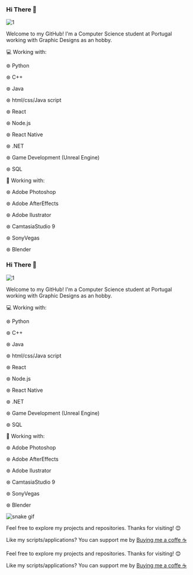 ### Hi There 👋

![1](https://github.com/C0MPL3Xscs/C0MPL3Xscs/assets/82287232/671f84be-60aa-4c4e-8fcb-c2dbd6a3029e)

Welcome to my GitHub! I'm a Computer Science student at Portugal working with Graphic Designs as an hobby.

💻 Working with:

  ⊛ Python

  ⊛ C++
  
  ⊛ Java
  
  ⊛ html/css/Java script
  
  ⊛ React

  ⊛ Node.js

  ⊛ React Native
  
  ⊛ .NET
  
  ⊛ Game Development (Unreal Engine)
  
  ⊛ SQL
  
  🎨 Working with:

  ⊛ Adobe Photoshop
  
  ⊛ Adobe AfterEffects
  
  ⊛ Adobe Ilustrator
  
  ⊛ CamtasiaStudio 9
  
  ⊛ SonyVegas
  
  ⊛ Blender
  
### Hi There 👋

![1](https://github.com/C0MPL3Xscs/C0MPL3Xscs/assets/82287232/671f84be-60aa-4c4e-8fcb-c2dbd6a3029e)

Welcome to my GitHub! I'm a Computer Science student at Portugal working with Graphic Designs as an hobby.

💻 Working with:

  ⊛ Python

  ⊛ C++
  
  ⊛ Java
  
  ⊛ html/css/Java script
  
  ⊛ React

  ⊛ Node.js

  ⊛ React Native
  
  ⊛ .NET
  
  ⊛ Game Development (Unreal Engine)
  
  ⊛ SQL
  
  🎨 Working with:

  ⊛ Adobe Photoshop
  
  ⊛ Adobe AfterEffects
  
  ⊛ Adobe Ilustrator
  
  ⊛ CamtasiaStudio 9
  
  ⊛ SonyVegas
  
  ⊛ Blender
  
![snake gif](https://github.com/C0MPL3Xscs/C0MPL3Xscs/C0MPL3Xscs/blob/output/github-contribution-grid-snake.gif)

Feel free to explore my projects and repositories. Thanks for visiting! 😊

Like my scripts/applications? You can support me by [Buying me a coffe ☕ ](https://www.buymeacoffee.com/samukasamp)



Feel free to explore my projects and repositories. Thanks for visiting! 😊

Like my scripts/applications? You can support me by [Buying me a coffe ☕ ](https://www.buymeacoffee.com/samukasamp)

